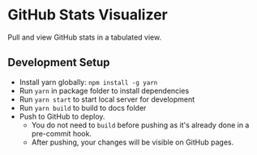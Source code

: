 # GitHub Stats Visualizer

Pull and view GitHub stats in a tabulated view.

## Development Setup

- Install yarn globally: `npm install -g yarn`
- Run `yarn` in package folder to install dependencies
- Run `yarn start` to start local server for development
- Run `yarn build` to build to docs folder
- Push to GitHub to deploy. 
    - You do not need to `build` before pushing as it's already done in a pre-commit hook.
    - After pushing, your changes will be visible on GitHub pages.
